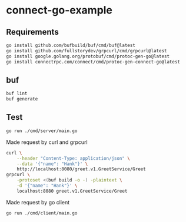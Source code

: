 # connect-go-example

## Requirements

```bash
go install github.com/bufbuild/buf/cmd/buf@latest
go install github.com/fullstorydev/grpcurl/cmd/grpcurl@latest
go install google.golang.org/protobuf/cmd/protoc-gen-go@latest
go install connectrpc.com/connect/cmd/protoc-gen-connect-go@latest
```

## buf

```bash
buf lint
buf generate
```

## Test

```bash
go run ./cmd/server/main.go
```

Made request by curl and grpcurl

```bash
curl \
    --header "Content-Type: application/json" \
    --data '{"name": "Hank"}' \
    http://localhost:8080/greet.v1.GreetService/Greet
grpcurl \
    -protoset <(buf build -o -) -plaintext \
    -d '{"name": "Hank"}' \
    localhost:8080 greet.v1.GreetService/Greet
```

Made request by go client

```bash
go run ./cmd/client/main.go
```